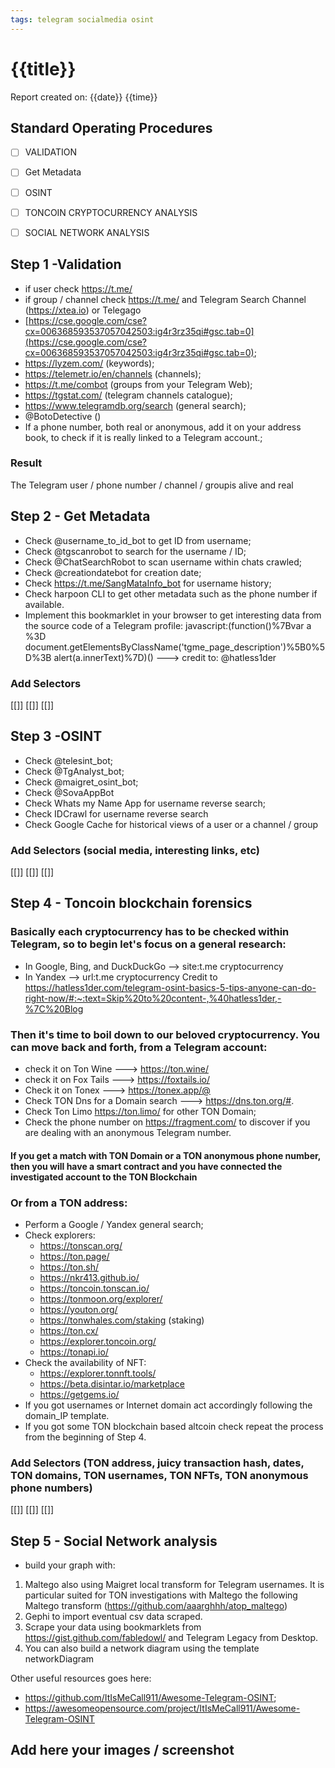 ```yaml
---
tags: telegram socialmedia osint  
---
```


# {{title}}
Report created on: {{date}} {{time}}

## Standard Operating Procedures

- [ ] VALIDATION

- [ ] Get Metadata 

- [ ] OSINT

- [ ] TONCOIN CRYPTOCURRENCY ANALYSIS

- [ ] SOCIAL NETWORK ANALYSIS


## Step 1 -Validation
- if user check https://t.me/<user>
- if group / channel check https://t.me/<user> and Telegram Search Channel (https://xtea.io) or Telegago
- [https://cse.google.com/cse?cx=006368593537057042503:ig4r3rz35qi#gsc.tab=0](https://cse.google.com/cse?cx=006368593537057042503:ig4r3rz35qi#gsc.tab=0);
- https://lyzem.com/ (keywords);
- https://telemetr.io/en/channels (channels);
- https://t.me/combot (groups from your Telegram Web);
- https://tgstat.com/ (telegram channels catalogue);
- https://www.telegramdb.org/search (general search);
- @BotoDetective ()
- If a phone number, both real or anonymous, add it on your address book, to check if it is really linked to a Telegram account.;


### Result
The Telegram user / phone number / channel / groupis alive and real

## Step 2 - Get Metadata
- Check @username_to_id_bot to get ID from username;
- Check @tgscanrobot to search for the username / ID;
- Check @ChatSearchRobot to scan username within chats crawled;
- Check @creationdatebot for creation date;
- Check https://t.me/SangMataInfo_bot for username history;
- Check harpoon CLI to get other metadata such as the phone number if available.
- Implement this bookmarklet in your browser to get interesting data from the source code of a Telegram profile: javascript:(function()%7Bvar a %3D document.getElementsByClassName('tgme_page_description')%5B0%5D%3B alert(a.innerText)%7D)() ---> credit to: @hatless1der

### Add Selectors
[[]]
[[]]
[[]]

## Step 3 -OSINT
- Check @telesint_bot;
- Check @TgAnalyst_bot;
- Check @maigret_osint_bot;
- Check @SovaAppBot
- Check Whats my Name App for username reverse search;
- Check IDCrawl for username reverse search
- Check Google Cache for historical views of a user or a channel / group

### Add Selectors (social media, interesting links, etc)
[[]]
[[]]
[[]]

## Step 4 - Toncoin blockchain forensics

### Basically each cryptocurrency has to be checked within Telegram, so to begin let's focus on a general research:
- In Google, Bing, and DuckDuckGo –> site:t.me cryptocurrency
- In Yandex –> url:t.me cryptocurrency
Credit to https://hatless1der.com/telegram-osint-basics-5-tips-anyone-can-do-right-now/#:~:text=Skip%20to%20content-,%40hatless1der,-%7C%20Blog

### Then it's time to boil down to our beloved cryptocurrency. You can move back and forth, from a Telegram account:
- check it on Ton Wine ---> https://ton.wine/<telegram account>
- check it on Fox Tails ---> https://foxtails.io/<telegram account>
- Check it on Tonex ---> https://tonex.app/@<telegram account>
- Check TON Dns for a Domain search ---> https://dns.ton.org/#<telegram account>. 
- Check Ton Limo https://ton.limo/ for other TON Domain;
- Check the phone number on https://fragment.com/ to discover if you are dealing with an anonymous Telegram number. 

#### If you get a match with TON Domain or a TON anonymous phone number, then you will have a smart contract and you have connected the investigated account to the TON Blockchain

### Or from a TON address:
- Perform a Google / Yandex general search;
- Check explorers:
	- https://tonscan.org/
	- https://ton.page/
	- https://ton.sh/
	- https://nkr413.github.io/
	- https://toncoin.tonscan.io/
	- https://tonmoon.org/explorer/
	- https://youton.org/
	- https://tonwhales.com/staking (staking)
	- https://ton.cx/
	- https://explorer.toncoin.org/
	- https://tonapi.io/
- Check the availability of NFT:
	- https://explorer.tonnft.tools/
	- https://beta.disintar.io/marketplace
	- https://getgems.io/
- If you got usernames or Internet domain act accordingly following the domain_IP template.
- If you got some TON blockchain based altcoin check repeat the process from the beginning of Step 4. 

### Add Selectors (TON address, juicy transaction hash, dates, TON domains, TON usernames, TON NFTs, TON anonymous phone numbers)
[[]]
[[]]
[[]]

## Step 5 - Social Network analysis
- build your graph with:
1. Maltego also using Maigret local transform for Telegram usernames. It is particular suited for TON investigations with Maltego the following Maltego transform (https://github.com/aaarghhh/atop_maltego)
2. Gephi to import eventual csv data scraped.
3.  Scrape your data using bookmarklets from https://gist.github.com/fabledowl/ and Telegram Legacy from Desktop.
4. You can also build a network diagram using the template networkDiagram


Other useful resources goes here:
- https://github.com/ItIsMeCall911/Awesome-Telegram-OSINT;
- https://awesomeopensource.com/project/ItIsMeCall911/Awesome-Telegram-OSINT
## Add here your images / screenshot